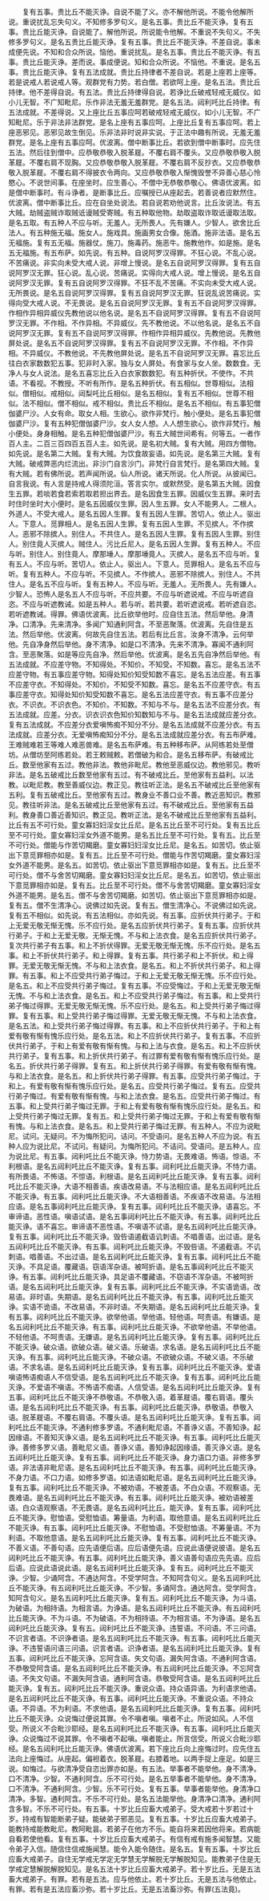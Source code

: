 <!-- { "loadSidebar": true } -->
　　复有五事。贵比丘不能灭诤。自说不能了义。亦不解他所说。不能令他解所说。重说扰乱忘失句义。不知修多罗句义。是名五事。贵比丘不能灭诤。复有五事。贵比丘能灭诤。自说能了。解他所说。所说能令他解。不重说不失句义。不失修多罗句义。是名五贵比丘能灭诤。复有五事。贵比丘不能灭诤。不差自说。事未成便先说。不知和合众所说。恼他。重说扰乱。是名五事。贵比丘不能灭诤。有五事。贵比丘能灭诤。差而说。事成便说。知和合众所说。不恼他。不重说。是名五事。贵比丘能灭诤。复有五法成就。贵比丘持律者不差自说。若是上座若上座等。若是说戒人若说戒人等。观群党有力势。若白僧。若欲呵上座。是名五法。贵比丘持律。他不差得自说。有五法。贵比丘持律得自说。若诤比丘破戒轻戒无威仪。如小儿无智。不广知毗尼。乐作非法无羞无羞群党。是名五法。闼利吒比丘持律。有五法成就。不差得说。又上座比丘五事应呵若破戒轻戒无威仪。如小儿无智。不广知毗尼。乐于非法非法群党。是名上座有五事应呵。上座比丘复有五事应呵。若上座恶邪见。恶邪见故生倒见。乐非法非时说非实说。于正法中趣有所说。无羞无羞群党。是名上座有五事应呵。优波离。僧中断事比丘。若欲到僧中断事时。应先住五法。然后往到僧中。应恭敬恭敬入脱革屣。不覆右肩不覆头。又应恭敬恭敬入脱革屣。不覆右肩不现胸。又应恭敬恭敬入脱革屣。不覆右肩不反抄衣。又应恭敬恭敬入脱革屣。不覆右肩不得披衣令两向。又应恭敬恭敬入惭愧毁誉不异善心慈心怜愍心。不说世间事。在座坐时。应生善心。不僧中无恭敬恭敬心。佛语优波离。如是僧中断事时。有斗诤者。是断事比丘。应嘱授已从座起去。若善说者应默然住。优波离。僧中断事比丘。应在自坐处说法。若自说若劝他说言。比丘汝说法。有五大贼。劫贼盗贼诈取贼诋谩贼受寄贼。有五种取他物。劫取盗取诈取诋谩取法取。是名五取。有五种人不应与听。无羞人。无所畏人。先有嫌人。少智人。欲舍比丘法人。有五种施无福。施女人。施戏具。施画男女合像。施酒。施非法语。是名五无福施。复有五无福。施器仗。施刀。施毒药。施恶牛。施教他作。如是施。是名五无福施。有五布萨。如先说。有五种。自说阿罗汉得罪。不狂心说。不乱心说。不苦痛说。非实向未受大戒人说。非增上慢说。是名五自说阿罗汉得罪。复有五自说阿罗汉无罪。狂心说。乱心说。苦痛说。实得向大戒人说。增上慢说。是名五自说阿罗汉无罪。复有五自说阿罗汉得罪。不狂不乱不苦痛。不实向未受大戒人说。无所畏说。是名五自说阿罗汉得罪。复有五自说阿罗汉无罪。狂说乱说苦痛说。实得向受大戒人说。不无畏说。是名五自说阿罗汉无罪。复有五不自说阿罗汉得罪。作相作异相异威仪先教他说以他名说。是名五不自说阿罗汉得罪。复有五不自说阿罗汉无罪。不作相。不作异相。不异威仪。先不教他说。不以他名说。是名五不自说阿罗汉无罪。复有五不自说阿罗汉得罪。作相作异相异威仪。先教他说。先教他屏处说。是名五不自说阿罗汉得罪。复有五不自说阿罗汉无罪。不作相。不作异相。不异威仪。不教他说。不先教他屏处说。是名五不自说阿罗汉无罪。喜忘比丘往白衣家数数犯五事。犯非时入家。独与女人屏处。有食家与女人坐。数数食。无净人与女人说法。是名五喜忘比丘入白衣家数数犯。有五种折伏。不使作。不共语。不看视。不教授。不听有所作。是名五种折伏。有五相似。世尊相似。法相似。僧相似。戒相似。闼梨吒比丘相似。是名五相似。复有五不相似。世尊不相似。法不相似。僧不相似。戒不相似。贵比丘不相似。是名五不相似。有五事犯僧伽婆尸沙。人女有命。取女人相。生欲心。欲作非梵行。触小便处。是名五事犯僧伽婆尸沙。复有五种犯僧伽婆尸沙。女人女人想。人人想生欲心。欲作非梵行。触小便处。身身相触。是名五种犯僧伽婆尸沙。有五大贼世间希有。何等五。一者作百人主。二百三百四百五百人主。如先说。是名初大贼。复有大贼。用四方僧物。如先说。是名第二大贼。复有大贼。为饮食故妄语。如先说。是名第三大贼。复有大贼。破戒弊恶内烂流出。非沙门自言沙门。非梵行自言梵行。是名第四大贼。复有大贼。若有佛所说。若声闻所说。仙人所说。诸天所说。化人所说。从彼闻已。自言我说。有人言是持戒人得须陀洹。答言实尔。或默然受。是名第五大贼。因食生五罪。若啖若食若索若取若担出界去。是名因食生五罪。因威仪生五罪。来时去时住时坐时大小便时。是名五因威仪生罪。因人生五罪。女人不能男人。二根人。外道人。不受大戒人。是名五因人生罪。复有五因人生罪。苦切人。依止人。驱出人。下意人。觅罪相人。是名五因人生罪。复有五因人生罪。不见摈人。不作摈人。恶邪不除摈人。别住人。不共住人。是名五因人生罪。复有五因人生罪。别住人。别住竟人灭摈人。贼住人。污比丘尼人。是名五因人生罪。复有五种人。不应与听。别住人。别住竟人。摩那埵人。摩那埵竟人。灭摈人。是名五不应与听。复有五人。不应与听。苦切人。依止人。驱出人。下意人。觅罪相人。是名五不应与听。复有五种人。不应与听。不见摈人。不作摈人。恶邪不除摈人。别住人。不共住人。是名五不应与听。复有五种人。不应与听。无羞人。无所畏人。先有嫌人。少智人。恐怖人是名五人不应与听。不应共要。不应与听遮说戒。不应与听遮自恣。不应与听遮教诫。如是五种人。若与听。若共要。若听遮说戒。若听遮自恣。若听遮教诫。得罪。佛语优波离。比丘欲举他时。应自住五法。然后举他。身清净。口清净。先来清净。多闻广知通利阿含。不至恶聚落。优波离。先自住是五法。然后举他。优波离。何故先自住五法。若后有比丘言。汝身不清净。云何举他。先自净身然后举他。身不清净。如是口不清净。先来不清净。寡闻不通利阿含。至恶聚落。如是等应先自净。然后举他。优波离。是名五先自净然后举他。有五法成就。不应差守物。不知得处。不知价。不知受。不知数。喜忘。是名五法不应差守物。有五事应差守物。知得处知价知受知数不喜忘。是名五法应差。有五事不应差守衣。不知得处。不知价。不知受不知数。喜忘。是名五不应差守衣。有五事应差守衣。知得处知价知受知数不喜忘。是名五法应差守衣。有五事不应差分衣。不识衣。不识衣色。不知价。不知数。不知与不与。是名五法不应差分衣。有五法成就。应差。分衣。识衣识衣色知价知数知与不与。是名五法成就应差分衣。复有五法成就。不应差分衣爱嗔怖痴不知分不分。是名五法成就不应差分衣。有五法成就。应差分衣。无爱嗔怖痴知分不分。是名五法成就应差分衣。有五布萨难。王难贼难若王等难人难恶兽难。是名五布萨难。有五种移布萨。从阿练若处至僧坊。从僧坊至阿练若处。若王敕贼敕。若僧破为和合。是名五移布萨。有破戒比丘。数至他家有五过。教他非法。教他非毗尼。教他至恶威仪边。教他邪见。教听非法。是名五破戒比丘数至他家有五过。有不破戒比丘。至他家有五益利。以法教。以毗尼教。教至善威仪边。教正见。教往听正法。是名五不破戒比丘至他家有五利。复有五破戒比丘。至他家有五过。教身业不善口业不善。教近恶知识。教邪见。教往听非法。是名五破戒比丘至他家有五过。有不破戒比丘。至他家有五益利。教身善口善近善知识。教正见。教听正法。是名不破戒比丘至他家有五益利。比丘有五不可行处。童女寡妇妇淫女比丘尼。是名五比丘至不可行处。复有五比丘至不可行处。童女寡妇淫女外道不能男。是名五比丘至不可行处。复有五。比丘至不可行处。僧能与作苦切羯磨。童女寡妇妇淫女比丘尼。是名五。如苦切。依止驱出下意觅罪相亦如是。复有五。比丘至不可行处。僧能与作苦切羯磨。童女寡妇淫女外道不能男。是名五。如苦切。依止驱出下意觅罪相亦如是。复有五。比丘至不可行处。僧不与舍苦切羯磨。童女寡妇妇淫女比丘尼。是名五。如苦切。依止驱出下意觅罪相亦如是。复有五。比丘至不可行处。僧不与舍苦切羯磨。童女寡妇淫女外道不能男。是名五。僧不与舍苦切羯磨。如苦切。依止驱出下意觅罪相亦如是。复有五。僧不生清净心。说佛过如先说。复有五。僧生清净心。不说佛过如先说。复有五不相似。如先说。有五法相似。亦如先说。有五事。应折伏共行弟子。于和上无爱无敬无惭无愧。乐不应行处。是名五应折伏共行弟子。复有五事。应折伏共行弟子。于和上无爱无敬。无惭无愧。不与和上法衣食。是名五应折伏共行弟子。复次共行弟子有五事。和上不折伏得罪。无爱无敬无惭无愧。乐不应行处。是名五事。和上不折伏共行弟子。和上得罪。复有五事。共行弟子和上不折伏。和上得罪。无爱无敬无惭无愧。不与和上法衣食。是名五。和上不折伏共行弟子。和上得罪。有五事。和上不应受共行弟子悔过。于和上无爱无敬无惭无愧。乐不应行处。是名五。和上不应受共行弟子悔过。复有五事。不应受悔过。于和上无爱无敬无惭无愧。不与和上法衣食。是名五。和上不应受共行弟子悔过。有五事。和上受共行弟子悔过得罪。无爱无敬无惭无愧。乐不应行处。是名五。和上受共行弟子悔过得罪。复有五事。和上受共行弟子悔过得罪。无爱无敬无惭无愧。不与和上法衣食。是名五法。和上受共行弟子悔过得罪。有五事。和上不应折伏共行弟子。于和上有爱有敬有惭有愧乐应行处。是名五法。和上不应折伏共行弟子。复有五事。不应折伏共行弟子。于和上有爱有敬有惭有愧。与和上法与衣食。是名五。和上不应折伏共行弟子。复有五事。和上折伏共行弟子。有过罪有爱有敬有惭有愧乐应行处。是名五。折伏共行弟子得罪。复有五。和上折伏共行弟子得罪。有爱有敬有惭有愧。与和上法衣食。是名五。和上折伏共行弟子得罪。有五事。应受共行弟子悔过。于和上。有爱有敬有惭有愧乐应行处。是名五。应受共行弟子悔过。复有五。应受共行弟子悔过。有爱有敬有惭有愧。与和上法衣食。是名五。应受共行弟子悔过。有五事。和上受共行弟子悔过无罪。于和上有爱有敬有惭有愧乐应行处。是名五。和上受共行弟子悔过无罪。复有五。和上受共行弟子悔过无罪。于和上有爱有敬有惭有愧。与和上法衣食。是名五。和上受共行弟子悔过无罪。有五种人。不应为说毗尼。试问。无疑问。不为悔所犯问。诘问。不受语问。是名五种人不应为说。有五种人应为说比尼。不试问。有疑问。为悔所犯问。不诘问。受语问。是五种人。应为说比尼。有五事。闼利吒比丘不能灭诤。恃力势语。无畏难语。怖语。惊语。不利根语。是名五闼利吒比丘不能灭诤。复有五事。闼利吒比丘能灭诤。不恃力语。有所畏语。不怖语。不惊语。利根语。是名五闼利吒比丘能灭诤。复有五事。闼利吒比丘不能灭诤。大语不相善语。疾语改易语。不与法相应语。是名五闼利吒比丘不能灭诤。有五事。闼利吒比丘能灭诤。不大语相善语。不疾语不改易语。与法相应语。是名五事闼利吒比丘能灭诤。复有五事。闼利吒比丘不能灭诤。语喜忘。不审谛语。恶性语。嗔语试语。是名五事闼利吒比丘不能灭诤。有五事。闼利吒比丘能灭诤。语不喜忘。审谛语不恶性语。不嗔语不试语。是名五闼利吒比丘能灭诤。复有五事。闼利吒比丘不能灭诤。毁呰语遏截语讥刺语。不唱善语。出过语。是名五闼利吒比丘不能灭诤。有五事。闼利吒比丘能灭诤。不毁呰语。不遏截语。不讥刺语。唱善语。不出过语。是名五闼利吒比丘能灭诤。复有五事。闼利吒比丘不能灭诤。不具足语。覆藏语。窃语浑杂语。被呵折语。是名五事闼利吒比丘不能灭诤。有五事。闼利吒比丘能灭诤。具足语不覆藏语。不窃语不浑杂语。不被呵折语。是名五闼利吒比丘能灭诤。复有五事。闼利吒比丘不能灭诤。不实语诡语。改易语。非时语。失期语。是名五闼利吒比丘不能灭诤。有五事。闼利吒比丘能灭诤。实语不诡语。不改易语。不非时语。不失期语。是名五闼利吒比丘能灭诤。复有五事。闼利吒比丘不能灭诤。欲举他语。举他语。轻他语。呵责语。有嫌语。是名五闼利吒比丘不能灭诤。有五事。闼利吒比丘能灭诤。不欲举他语。不举他语。不轻他语。不呵责语。无嫌语。是名五闼利吒比丘能灭诤。复有五事。闼利吒比丘不能灭诤。破众语。欲破众语。破义语。乐破语。求名语。是名五闼利吒比丘不能灭诤。有五事。闼利吒比丘能灭诤。不破众语。不欲破众语。不破义语。不乐破语。不求名语。是名五闼利吒比丘能灭诤。复有五事。闼利吒比丘不能灭诤。爱语嗔语怖语痴语人不信受语。是名五闼利吒比丘不能灭诤。复有五事。闼利吒比丘能灭诤。不爱语不嗔语。不怖语不痴语。人信受语。是名五闼利吒比丘能灭诤。复有五事。闼利吒比丘不能灭诤不恭敬语。不恭敬入语。着革屣语。覆右肩语。覆头语。是名五闼利吒比丘不能灭诤。有五事。闼利吒比丘能灭诤。恭敬语。恭敬入语。脱革屣语。不覆右肩语。不覆头语。是名五闼利吒比丘能灭诤。复有五事。闼利吒比丘不能灭诤。不通利修多罗语。不通利毗尼语。不善诤义语。不善知诤。起因缘语。不善知灭诤义语。是名五闼利吒比丘不能灭诤。有五事。闼利吒比丘能灭诤。善修多罗义语。善毗尼义语。善诤义语。善知诤起因缘语。善灭诤义语。是名五闼利吒比丘能灭诤。复有五事。闼利吒比丘不能灭诤。身力语口力语。非修多罗语。非法语非毗尼语。是名五闼利吒比丘不能灭诤。有五事。闼利吒比丘能灭诤。不身力语。不口力语。如修多罗语。如法语如毗尼语。是名五闼利吒比丘能灭诤。复有五事。闼利吒比丘不能灭诤。不被劝语。不被差语。不白众语。不观察语。无畏难语。是名五闼利吒比丘不能灭诤。有五事。闼利吒比丘能灭诤。被劝语被差语。白众语观察语。不无畏语。是名五闼利吒比丘。能灭诤。复有五事。闼利吒比丘不能灭诤。慰恤语。受慰恤语。筹量语。为利语。取他意语。是名五闼利吒比丘不能灭诤。有五事。闼利吒比丘能灭诤。不慰恤语。不受慰恤语。不筹量语。不为利语。不取他意语。是名五闼利吒比丘能灭诤。复有五事。闼利吒比丘不能灭诤。不善义语。不善句语。应先语便后语。应后语便先语。应说此语便说彼语。是名五闼利吒比丘不能灭诤。有五事。闼利吒比丘能灭诤。善义语善句语应先先语。应后后语。应说此语说此语。是名五闼利吒比丘能灭诤。复有五。闼利吒比丘不能灭诤。少智。少诵阿含。不通达阿含。不受学阿含。不知阿含句义。是名五闼利吒比丘不能灭诤。有五闼利吒比丘能灭诤。不少智。多诵阿含。通达阿含。受学阿含。知阿含句义。是名五闼利吒比丘能灭诤。复有五。闼利吒比丘不能灭诤。为斗语。为破语。为相持语。为相言语。为诤语。是名五闼利吒比丘不能灭诤。有五闼利吒比丘能灭诤。不为斗语。不为破语。不为相持语。不为相言语。不为诤语。是名五闼利吒比丘能灭诤。复有五。闼利吒比丘不能灭诤。违誓语。不问语。不三问语。不识言者语。不识诤者语。是名五闼利吒比丘不能灭诤。有五事。闼利吒比丘能灭诤。不违誓语问语三问语。识言者语。识诤者语。是名五闼利吒比丘能灭诤。复有五事。闼利吒比丘不能灭诤。忘阿含语。失文句语。漏失阿含语。不通利阿含语。不恭敬受阿含语。是名五闼利吒比丘不能灭诤。有五闼利吒比丘能灭诤。不忘阿含语。不失文句语。不漏失阿含语。通利阿含语。恭敬受阿含语。是名五闼利吒比丘能灭诤。复有五。闼利吒比丘不能灭诤。重说众语。持众语异语。为利语求他语。是名五闼利吒比丘不能灭诤。有五事。闼利吒比丘能灭诤。不重说众语。不持众语。不异语。不为利语。不求他语。是名五闼利吒比丘能灭诤。复有五事。闼利吒比丘不能灭诤。众说悔过便说其罪。令不嗔者嗔。嗔者不止。所说如风。人不信受。所说义不合毗沙耶经。是名五闼利吒比丘不能灭诤。有五事。闼利吒比丘能灭诤。众说悔过不说其罪。令不嗔者不起嗔。嗔者能止。所言信受。所说义合毗沙耶经。是名五闼利吒比丘能灭诤。佛语优波离。若下座比丘向上座悔过时。应先住五法向上座悔过。从座起。偏袒着衣。脱革屣。右膝着地。以两手捉上座足。如是三说。如悔过。与欲清净受自恣出罪亦如是。有五法。举事者不能举他。身不清净。口不清净。少智。不通利阿含。乐不可行处。是名五举事者不能举他。身不清净。口不清净。不通利阿含。少智。乐不可行处。复有五事。举事者能举他。身清净口清净。多智。通利阿含。不乐不可行处。是名五法能举他。身清净口清净。通利阿含多智。不乐不可行处。有五事。十岁比丘应畜大戒弟子。受大戒若十岁若过十岁。持戒有智能断弟子疑。能破弟子邪恶见。复有五事。十岁比丘应畜大戒弟子。能教持戒能教毗尼。教阿毗昙。若弟子在他方不乐。能自将来若因他将来。若病能自看若使他看。复有五事。十岁比丘应畜大戒弟子。有信有戒有施多闻智慧。又能令弟子入信。随信住信戒施闻慧。能令入能令随住。是名五。复有五事。十岁比丘应畜大戒弟子。自住无学戒无学定无学慧无学解脱无学解脱知见。能教弟子住是无学戒定慧解脱解脱知见。是名五法十岁比丘应畜大戒弟子。若十岁比丘。无是五法畜大戒弟子。有罪。若有是五法。应与他依止。若十岁比丘。无是五法与他依止。有罪。若有是五法应畜沙弥。若十岁比丘。无是五法畜沙弥。有罪(五法竟)。
